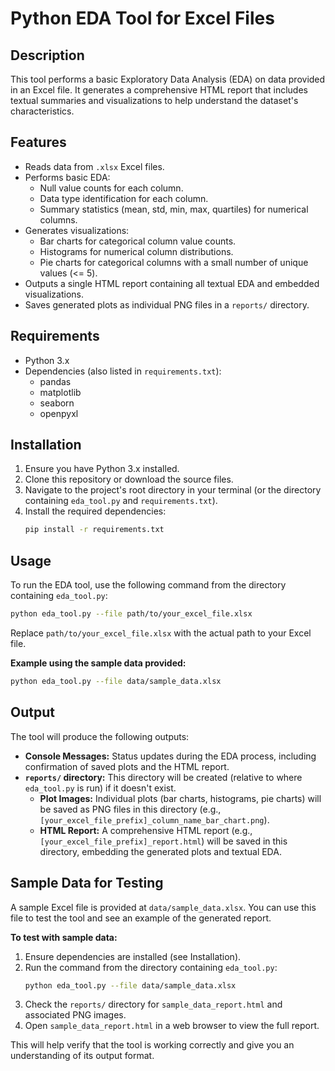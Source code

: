 # Python EDA Tool for Excel Files

## Description
This tool performs a basic Exploratory Data Analysis (EDA) on data provided in an Excel file. It generates a comprehensive HTML report that includes textual summaries and visualizations to help understand the dataset's characteristics.

## Features
- Reads data from `.xlsx` Excel files.
- Performs basic EDA:
    - Null value counts for each column.
    - Data type identification for each column.
    - Summary statistics (mean, std, min, max, quartiles) for numerical columns.
- Generates visualizations:
    - Bar charts for categorical column value counts.
    - Histograms for numerical column distributions.
    - Pie charts for categorical columns with a small number of unique values (<= 5).
- Outputs a single HTML report containing all textual EDA and embedded visualizations.
- Saves generated plots as individual PNG files in a `reports/` directory.

## Requirements
- Python 3.x
- Dependencies (also listed in `requirements.txt`):
    - pandas
    - matplotlib
    - seaborn
    - openpyxl

## Installation
1. Ensure you have Python 3.x installed.
2. Clone this repository or download the source files.
3. Navigate to the project's root directory in your terminal (or the directory containing `eda_tool.py` and `requirements.txt`).
4. Install the required dependencies:
   ```bash
   pip install -r requirements.txt
   ```

## Usage
To run the EDA tool, use the following command from the directory containing `eda_tool.py`:

```bash
python eda_tool.py --file path/to/your_excel_file.xlsx
```

Replace `path/to/your_excel_file.xlsx` with the actual path to your Excel file.

**Example using the sample data provided:**
```bash
python eda_tool.py --file data/sample_data.xlsx
```

## Output
The tool will produce the following outputs:
- **Console Messages:** Status updates during the EDA process, including confirmation of saved plots and the HTML report.
- **`reports/` directory:** This directory will be created (relative to where `eda_tool.py` is run) if it doesn't exist.
    - **Plot Images:** Individual plots (bar charts, histograms, pie charts) will be saved as PNG files in this directory (e.g., `[your_excel_file_prefix]_column_name_bar_chart.png`).
    - **HTML Report:** A comprehensive HTML report (e.g., `[your_excel_file_prefix]_report.html`) will be saved in this directory, embedding the generated plots and textual EDA.

## Sample Data for Testing
A sample Excel file is provided at `data/sample_data.xlsx`. You can use this file to test the tool and see an example of the generated report.

**To test with sample data:**
1. Ensure dependencies are installed (see Installation).
2. Run the command from the directory containing `eda_tool.py`:
   ```bash
   python eda_tool.py --file data/sample_data.xlsx
   ```
3. Check the `reports/` directory for `sample_data_report.html` and associated PNG images.
4. Open `sample_data_report.html` in a web browser to view the full report.

This will help verify that the tool is working correctly and give you an understanding of its output format.
